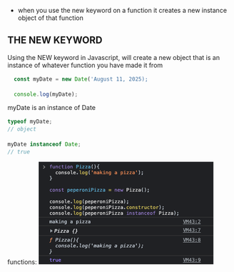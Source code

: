 
- when you use the new keyword on a function it creates a new instance object of that function
## **THE NEW KEYWORD**

Using the NEW keyword in Javascript, will create a new object that is an instance of whatever function you have made it from

```js
  const myDate = new Date('August 11, 2025);

  console.log(myDate);
```

myDate is an instance of Date

```js
typeof myDate;
// object

myDate instanceof Date;
// true
```

functions: ![newKeyword](https://github.com/CsarGomez/beginnersJavascriptNotes/raw/master/img/newKeyword.png)